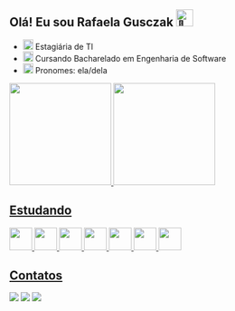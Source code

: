 

## Olá! Eu sou Rafaela Gusczak <img src="https://fonts.gstatic.com/s/e/notoemoji/latest/1f44b_1f3fc/512.gif" alt="👋" width="30" height="30">


- <img src="https://fonts.gstatic.com/s/e/notoemoji/latest/1f680/512.gif" alt="🚀" width="18" height="18"> Estagiária de TI
- <img src="https://fonts.gstatic.com/s/e/notoemoji/latest/1f393/512.gif" alt="🎓" width="18" height="18"> Cursando Bacharelado em Engenharia de Software
- <img src="https://fonts.gstatic.com/s/e/notoemoji/latest/1f60a/512.gif" alt="😊" width="18" height="18"> Pronomes: ela/dela

    
<div>
<a href="https://github.com/RafaelaGusczak">
<img loading="lazy" height="180em" src="https://github-readme-stats.vercel.app/api/top-langs/?username=RafaelaGusczak&layout=compact&langs_count=7&theme=dracula"/>
<img loading="lazy" height="180em" src="https://github-readme-stats.vercel.app/api?username=RafaelaGusczak&show_icons=true&theme=dracula&include_all_commits=true&count_private=true"/>
</div>
    
## Estudando 

<div>
<img height="40px" src="https://cdn.jsdelivr.net/gh/devicons/devicon@latest/icons/react/react-original-wordmark.svg" />
<img height="40px" src="https://cdn.jsdelivr.net/gh/devicons/devicon@latest/icons/reactnative/reactnative-original-wordmark.svg" />
<img height="40px" src="https://cdn.jsdelivr.net/gh/devicons/devicon@latest/icons/javascript/javascript-original.svg" />
<img height="40px" src="https://cdn.jsdelivr.net/gh/devicons/devicon@latest/icons/python/python-original.svg" />
<img height="40px" src="https://cdn.jsdelivr.net/gh/devicons/devicon@latest/icons/html5/html5-original.svg" />
<img height="40px" src="https://cdn.jsdelivr.net/gh/devicons/devicon@latest/icons/css3/css3-original.svg" />
<img height="40px" src="https://cdn.jsdelivr.net/gh/devicons/devicon@latest/icons/tailwindcss/tailwindcss-original.svg" />     
</div>       

## Contatos

<div>
<a href="https://instagram.com/rafa_gusczak" target="_blank"><img loading="lazy" src="https://img.shields.io/badge/-Instagram-%23E4405F?style=for-the-badge&logo=instagram&logoColor=white" target="_blank"></a>
<a href = "mailto:rafaela.gusczak@gmail.com"><img loading="lazy" src="https://img.shields.io/badge/Gmail-D14836?style=for-the-badge&logo=gmail&logoColor=white" target="_blank"></a>
<a href="https://www.linkedin.com/in/rafaela-gusczak" target="_blank"><img loading="lazy" src="https://img.shields.io/badge/-LinkedIn-%230077B5?style=for-the-badge&logo=linkedin&logoColor=white" target="_blank"></a>   
</div>

